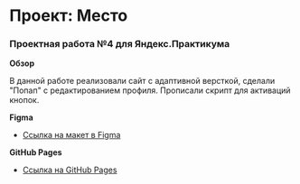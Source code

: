 # Проект: Место

### Проектная работа №4 для Яндекс.Практикума

**Обзор**

В данной работе реализовали сайт с адаптивной версткой, сделали "Попап" с редактированием профиля. Прописали скрипт для активаций кнопок. 

**Figma**

* [Ссылка на макет в Figma](https://www.figma.com/file/2cn9N9jSkmxD84oJik7xL7/JavaScript.-Sprint-4?node-id=0%3A1)

**GitHub Pages**

* [Ссылка на GitHub Pages](https://bor1sstan.github.io/mesto/)

